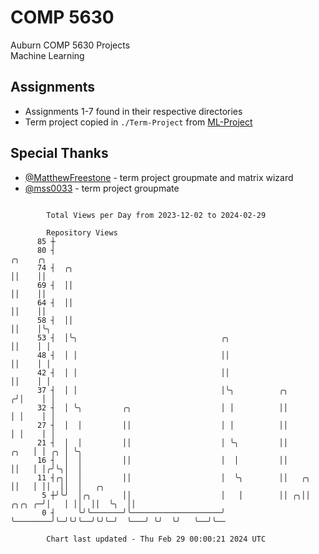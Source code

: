 # COMP 5630
Auburn COMP 5630 Projects  
Machine Learning

## Assignments
- Assignments 1-7 found in their respective directories
- Term project copied in `./Term-Project` from [ML-Project](https://github.com/wumphlett/ML-Project)

## Special Thanks
- [@MatthewFreestone](https://github.com/MatthewFreestone) - term project groupmate and matrix wizard
- [@mss0033](https://github.com/mss0033) - term project groupmate

```

        Total Views per Day from 2023-12-02 to 2024-02-29

        Repository Views
      85 ┼
      80 ┤                                                                        ╭╮    ╭╮
      74 ┤  ╭╮                                                                    ││    ││
      69 ┤  ││                                                                    ││    ││
      64 ┤  ││                                                                    ││    ││
      58 ┤  ││                                                                    ││    │╰╮
      53 ┤  │╰╮                                ╭╮                                 ││    │ │
      48 ┤  │ │                                ││                                 ││    │ │
      42 ┤  │ │                                ││                                 ││    │ │
      37 ┤  │ │                                │╰╮          ╭╮                   ╭╯│    │ │
      32 ┤  │ ╰╮         ╭╮                    │ │          ││                   │ │    │ │
      27 ┤  │  │         ││                    │ │          ││                   │ │    │ │
      21 ┤  │  │         ││                    │ ╰╮         ││              ╭╮   │ │ ╭╮ │ ╰╮
      16 ┤  │  │         ││                    │  │         ││              ││   │ │╭╯╰╮│  │
      11 ┤╭╮│  │         ││                    │  ╰╮        ││   ╭╮         ││   │ ││  ││  │   ╭╮
       5 ┼╯╰╯  │╭╮       ││                    │   │        ││ ╭╮││  ╭╮╭╮ ╭─╯│   │ ││  ││  ╰╮  ││
       0 ┤     ╰╯╰───────╯╰────────────────────╯   ╰────────╯╰─╯╰╯╰──╯╰╯╰─╯  ╰───╯ ╰╯  ╰╯   ╰──╯╰──

        Chart last updated - Thu Feb 29 00:00:21 2024 UTC
        
```
